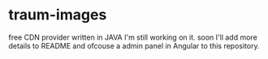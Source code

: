 # traum-images
free CDN provider written in JAVA
I'm still working on it.
soon I'll add more details to README and ofcouse a admin panel in Angular to this repository.
